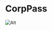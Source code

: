# CorpPass
![Alt](https://repobeats.axiom.co/api/embed/35b9921635d418ed7e7af34a1a8e0c27dd292296.svg "Repobeats analytics image")
